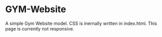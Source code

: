 # GYM-Website
A simple Gym Website model.
CSS is inernally written in index.html.
This page is currently not responsive.
